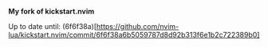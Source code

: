 **My fork of kickstart.nvim**

Up to date until: (6f6f38a)[https://github.com/nvim-lua/kickstart.nvim/commit/6f6f38a6b5059787d8d92b313f6e1b2c722389b0]
